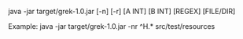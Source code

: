 java -jar target/grek-1.0.jar [-n] [-r] [A INT] [B INT] [REGEX] [FILE/DIR]

Example: java -jar target/grek-1.0.jar -nr ^Н.* src/test/resources

